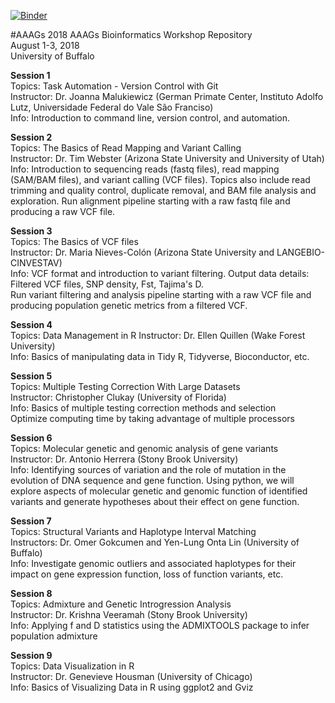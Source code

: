 [![Binder](https://mybinder.org/badge.svg)](https://mybinder.org/v2/gh/rAntonioh/AAAGs_2018/master)

#AAAGs
2018 AAAGs Bioinformatics Workshop Repository  
August 1-3, 2018  
University of Buffalo

**Session 1**  
Topics: Task Automation - Version Control with Git  
Instructor: Dr. Joanna Malukiewicz (German Primate Center, Instituto Adolfo Lutz, Universidade Federal do Vale São Franciso)  
Info: Introduction to command line, version control, and automation. 

**Session 2**  
Topics: The Basics of Read Mapping and Variant Calling  
Instructor: Dr. Tim Webster (Arizona State University and University of Utah)  
Info: Introduction to sequencing reads (fastq files), read mapping (SAM/BAM files), and variant calling (VCF files). 
Topics also include read trimming and quality control, duplicate removal, and BAM file analysis and exploration. Run alignment pipeline starting with a raw fastq file and producing a raw VCF file.  

**Session 3**  
Topics: The Basics of VCF files  
Instructor: Dr. Maria Nieves-Colón (Arizona State University and LANGEBIO-CINVESTAV)  
Info: VCF format and introduction to variant filtering.
Output data details: Filtered VCF files, SNP density, Fst, Tajima's D.  
Run variant filtering and analysis pipeline starting with a raw VCF file and producing population genetic metrics from a filtered VCF.

**Session 4**  
Topics:  Data Management in R 
Instructor: Dr. Ellen Quillen (Wake Forest University)  
Info: Basics of manipulating data in Tidy R, Tidyverse, Bioconductor, etc.  

**Session 5**  
Topics: Multiple Testing Correction With Large Datasets  
Instructor: Christopher Clukay (University of Florida)  
Info: Basics of multiple testing correction methods and selection  
Optimize computing time by taking advantage of multiple processors

**Session 6**  
Topics: Molecular genetic and genomic analysis of gene variants  
Instructor: Dr. Antonio Herrera  (Stony Brook University)  
Info: Identifying sources of variation and the role of mutation in the evolution of DNA sequence and gene function. Using python, we will explore aspects of molecular genetic and genomic function of identified variants and generate hypotheses about their effect on gene function.  

**Session 7**  
Topics: Structural Variants and Haplotype Interval Matching  
Instructors: Dr. Omer Gokcumen and Yen-Lung Onta Lin (University of Buffalo)  
Info: Investigate genomic outliers and associated haplotypes for their impact on gene expression function, loss of function variants, etc.  

**Session 8**  
Topics: Admixture and Genetic Introgression Analysis  
Instructor: Dr. Krishna Veeramah  (Stony Brook University)  
Info: Applying f and D statistics using the ADMIXTOOLS package to infer population admixture

**Session 9**  
Topics:  Data Visualization in R   
Instructor: Dr. Genevieve Housman (University of Chicago)  
Info: Basics of Visualizing Data in R using ggplot2 and Gviz 

